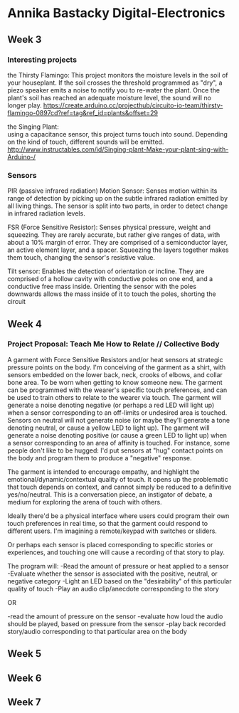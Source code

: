 # Annika Bastacky Digital-Electronics

## Week 3

### Interesting projects  

the Thirsty Flamingo:
This project monitors the moisture levels in the soil of your houseplant. If the soil crosses the threshold programmed as "dry", a piezo speaker emits a noise to notify you to re-water the plant. Once the plant's soil has reached an adequate moisture level, the sound will no longer play.
https://create.arduino.cc/projecthub/circuito-io-team/thirsty-flamingo-0897cd?ref=tag&ref_id=plants&offset=29

the Singing Plant:  
using a capacitance sensor, this project turns touch into sound. Depending on the kind of touch, different sounds will be emitted. 
http://www.instructables.com/id/Singing-plant-Make-your-plant-sing-with-Arduino-/


### Sensors

PIR (passive infrared radiation) Motion Sensor:
Senses motion within its range of detection by picking up on the subtle infrared radiation emitted by all living things. The sensor is split into two parts, in order to detect change in infrared radiation levels.

FSR (Force Sensitive Resistor):
Senses physical pressure, weight and squeezing. They are rarely accurate, but rather give ranges of data, with about a 10% margin of error. They are comprised of a semiconductor layer, an active element layer, and a spacer. Squeezing the layers together makes them touch, changing the sensor's resistive value.

Tilt sensor:
Enables the detection of orientation or incline. They are comprised of a hollow cavity with conductive poles on one end, and a conductive free mass inside. Orienting the sensor with the poles downwards allows the mass inside of it to touch the poles, shorting the circuit


## Week 4

### Project Proposal: Teach Me How to Relate // Collective Body
A garment with Force Sensitive Resistors and/or heat sensors at strategic pressure points on the body. I'm conceiving of the garment as a shirt, with sensors embedded on the lower back, neck, crooks of elbows, and collar bone area. To be worn when getting to know someone new. The garment can be programmed with the wearer's specific touch preferences, and can be used to train others to relate to the wearer via touch. The garment will generate a noise denoting negative (or perhaps a red LED will light up) when a sensor corresponding to an off-limits or undesired area is touched. Sensors on neutral will not generate noise (or maybe they'll generate a tone denoting neutral, or cause a yellow LED to light up). The garment will generate a noise denoting positive (or cause a green LED to light up) when a sensor corresponding to an area of affinity is touched. For instance, some people don't like to be hugged: I'd put sensors at "hug" contact points on the body and program them to produce a "negative" response.

The garment is intended to encourage empathy, and highlight the emotional/dynamic/contextual quality of touch. It opens up the problematic that touch depends on context, and cannot simply be reduced to a definitive yes/no/neutral. This is a conversation piece, an instigator of debate, a medium for exploring the arena of touch with others.

Ideally there'd be a physical interface where users could program their own touch preferences in real time, so that the garment could respond to different users. I'm imagining a remote/keypad with switches or sliders.

Or perhaps each sensor is placed corresponding to specific stories or experiences, and touching one will cause a recording of that story to play. 

The program will:
-Read the amount of pressure or heat applied to a sensor
-Evaluate whether the sensor is associated with the positive, neutral, or negative category
-Light an LED based on the "desirability" of this particular quality of touch
-Play an audio clip/anecdote corresponding to the story

OR

-read the amount of pressure on the sensor
-evaluate how loud the audio should be played, based on pressure from the sensor
-play back recorded story/audio corresponding to that particular area on the body


## Week 5

## Week 6

## Week 7
